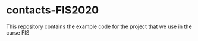 # contacts-FIS2020

This repository contains the example code for the project that we use in the curse FIS